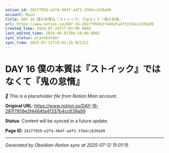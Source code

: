 ```yaml
---
notion_id: 281f7959-e2f4-464f-a4f3-37b4cc639a99
account: Main
title: DAY 16 僕の本質は『ストイック』ではなくて『鬼の怠惰』
url: https://www.notion.so/DAY-16-281f7959e2f4464fa4f337b4cc639a99
created_time: 2024-07-26T17:03:00.000Z
last_edited_time: 2024-08-01T04:18:00.000Z
sync_status: placeholder
sync_time: 2025-07-12T15:01:15.021152
---
```


# DAY 16 僕の本質は『ストイック』ではなくて『鬼の怠惰』

*🔄 This is a placeholder file from Notion Main account.*

**Original URL**: https://www.notion.so/DAY-16-281f7959e2f4464fa4f337b4cc639a99

**Status**: Content will be synced in a future update.

**Page ID**: `281f7959-e2f4-464f-a4f3-37b4cc639a99`

---

*Generated by Obsidian-Notion sync at 2025-07-12 15:01:15*
